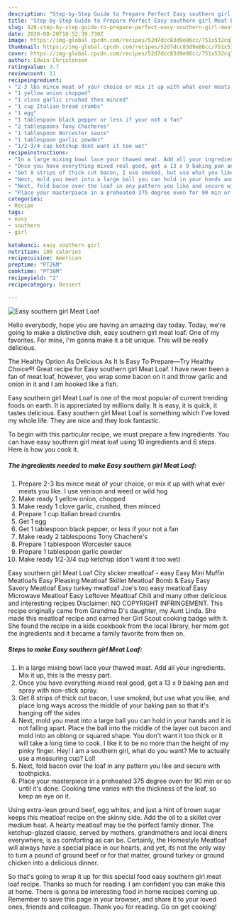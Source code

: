 ```yaml
---
description: "Step-by-Step Guide to Prepare Perfect Easy southern girl Meat Loaf"
title: "Step-by-Step Guide to Prepare Perfect Easy southern girl Meat Loaf"
slug: 428-step-by-step-guide-to-prepare-perfect-easy-southern-girl-meat-loaf
date: 2020-08-20T18:52:39.730Z
image: https://img-global.cpcdn.com/recipes/52d7dcc83d9e86cc/751x532cq70/easy-southern-girl-meat-loaf-recipe-main-photo.jpg
thumbnail: https://img-global.cpcdn.com/recipes/52d7dcc83d9e86cc/751x532cq70/easy-southern-girl-meat-loaf-recipe-main-photo.jpg
cover: https://img-global.cpcdn.com/recipes/52d7dcc83d9e86cc/751x532cq70/easy-southern-girl-meat-loaf-recipe-main-photo.jpg
author: Edwin Christensen
ratingvalue: 3.7
reviewcount: 11
recipeingredient:
- "2-3 lbs mince meat of your choice or mix it up with what ever meats you like I use venison and weed or wild hog"
- "1 yellow onion chopped"
- "1 clove garlic crushed then minced"
- "1 cup Italian bread crumbs"
- "1 egg"
- "1 tablespoon black pepper or less if your not a fan"
- "2 tablespoons Tony Chacheres"
- "1 tablespoon Worcester sauce"
- "1 tablespoon garlic powder"
- "1/2-3/4 cup ketchup dont want it too wet"
recipeinstructions:
- "In a large mixing bowl lace your thawed meat. Add all your ingredients. Mix it up, this is the messy part."
- "Once you have everything mixed real good, get a 13 x 9 baking pan and spray with non-stick spray."
- "Get 8 strips of thick cut bacon, I use smoked, but use what you like, and place long ways across the middle of your baking pan so that it&#39;s hanging off the sides."
- "Next, mold you meat into a large ball you can hold in your hands and it is not falling apart. Place the ball into the middle of the layer out bacon and mold into an oblong or squared shape. You don&#39;t want it too thick or it will take a long time to cook. I like it to be no more than the height of my pinky finger. Hey! I am a southern girl, what do you want? Me to actually use a measuring cup? Lol!"
- "Next, fold bacon over the loaf in any pattern you like and secure with toothpicks."
- "Place your masterpiece in a preheated 375 degree oven for 90 min or so until it&#39;s done. Cooking time varies with the thickness of the loaf, so keep an eye on it."
categories:
- Recipe
tags:
- easy
- southern
- girl

katakunci: easy southern girl 
nutrition: 180 calories
recipecuisine: American
preptime: "PT26M"
cooktime: "PT38M"
recipeyield: "2"
recipecategory: Dessert

---
```



![Easy southern girl Meat Loaf](https://img-global.cpcdn.com/recipes/52d7dcc83d9e86cc/751x532cq70/easy-southern-girl-meat-loaf-recipe-main-photo.jpg)

Hello everybody, hope you are having an amazing day today. Today, we're going to make a distinctive dish, easy southern girl meat loaf. One of my favorites. For mine, I'm gonna make it a bit unique. This will be really delicious.

The Healthy Option As Delicious As It Is Easy To Prepare—Try Healthy Choice®! Great recipe for Easy southern girl Meat Loaf. I have never been a fan of meat loaf, however, you wrap some bacon on it and throw garlic and onion in it and I am hooked like a fish.

Easy southern girl Meat Loaf is one of the most popular of current trending foods on earth. It is appreciated by millions daily. It is easy, it is quick, it tastes delicious. Easy southern girl Meat Loaf is something which I've loved my whole life. They are nice and they look fantastic.


To begin with this particular recipe, we must prepare a few ingredients. You can have easy southern girl meat loaf using 10 ingredients and 6 steps. Here is how you cook it.

<!--inarticleads1-->

##### The ingredients needed to make Easy southern girl Meat Loaf:

1. Prepare 2-3 lbs mince meat of your choice, or mix it up with what ever meats you like. I use venison and weed or wild hog
1. Make ready 1 yellow onion, chopped
1. Make ready 1 clove garlic, crushed, then minced
1. Prepare 1 cup Italian bread crumbs
1. Get 1 egg
1. Get 1 tablespoon black pepper, or less if your not a fan
1. Make ready 2 tablespoons Tony Chachere&#39;s
1. Prepare 1 tablespoon Worcester sauce
1. Prepare 1 tablespoon garlic powder
1. Make ready 1/2-3/4 cup ketchup (don&#39;t want it too wet)


Easy southern girl Meat Loaf City slicker meatloaf - easy Easy Mini Muffin Meatloafs Easy Pleasing Meatloaf Skillet Meatloaf Bomb &amp; Easy Easy Savory Meatloaf Easy turkey meatloaf Joe&#39;s too easy meatloaf Easy Microwave Meatloaf Easy Leftover Meatloaf Chili and many other delicious and interesting recipes Disclaimer: NO COPYRIGHT INFRINGEMENT. This recipe originally came from Grandma D&#39;s daughter, my Aunt Linda. She made this meatloaf recipe and earned her Girl Scout cooking badge with it. She found the recipe in a kids cookbook from the local library, her mom got the ingredients and it became a family favorite from then on. 

<!--inarticleads2-->

##### Steps to make Easy southern girl Meat Loaf:

1. In a large mixing bowl lace your thawed meat. Add all your ingredients. Mix it up, this is the messy part.
1. Once you have everything mixed real good, get a 13 x 9 baking pan and spray with non-stick spray.
1. Get 8 strips of thick cut bacon, I use smoked, but use what you like, and place long ways across the middle of your baking pan so that it&#39;s hanging off the sides.
1. Next, mold you meat into a large ball you can hold in your hands and it is not falling apart. Place the ball into the middle of the layer out bacon and mold into an oblong or squared shape. You don&#39;t want it too thick or it will take a long time to cook. I like it to be no more than the height of my pinky finger. Hey! I am a southern girl, what do you want? Me to actually use a measuring cup? Lol!
1. Next, fold bacon over the loaf in any pattern you like and secure with toothpicks.
1. Place your masterpiece in a preheated 375 degree oven for 90 min or so until it&#39;s done. Cooking time varies with the thickness of the loaf, so keep an eye on it.


Using extra-lean ground beef, egg whites, and just a hint of brown sugar keeps this meatloaf recipe on the skinny side. Add the oil to a skillet over medium heat. A hearty meatloaf may be the perfect family dinner. The ketchup-glazed classic, served by mothers, grandmothers and local diners everywhere, is as comforting as can be. Certainly, the Homestyle Meatloaf will always have a special place in our hearts, and yet, its not the only way to turn a pound of ground beef or for that matter, ground turkey or ground chicken into a delicious dinner. 

So that's going to wrap it up for this special food easy southern girl meat loaf recipe. Thanks so much for reading. I am confident you can make this at home. There is gonna be interesting food in home recipes coming up. Remember to save this page in your browser, and share it to your loved ones, friends and colleague. Thank you for reading. Go on get cooking!
